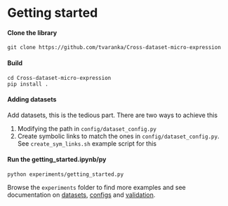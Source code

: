 # Getting started

#### Clone the library

```shell
git clone https://github.com/tvaranka/Cross-dataset-micro-expression
```

#### Build

```shell
cd Cross-dataset-micro-expression
pip install .
```

#### Adding datasets
Add datasets, this is the tedious part.  There are two ways to achieve this
1. Modifying the path in `config/dataset_config.py`
2. Create symbolic links to match the ones in `config/dataset_config.py`. See `create_sym_links.sh` example script for this

#### Run the getting_started.ipynb/py
```shell
python experiments/getting_started.py
```

Browse the `experiments` folder to find more examples and see documentation on [datasets](datasets.md), [configs](config.md) and [validation](validation.md).

